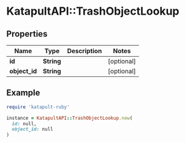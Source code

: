 # KatapultAPI::TrashObjectLookup

## Properties

| Name | Type | Description | Notes |
| ---- | ---- | ----------- | ----- |
| **id** | **String** |  | [optional] |
| **object_id** | **String** |  | [optional] |

## Example

```ruby
require 'katapult-ruby'

instance = KatapultAPI::TrashObjectLookup.new(
  id: null,
  object_id: null
)
```

